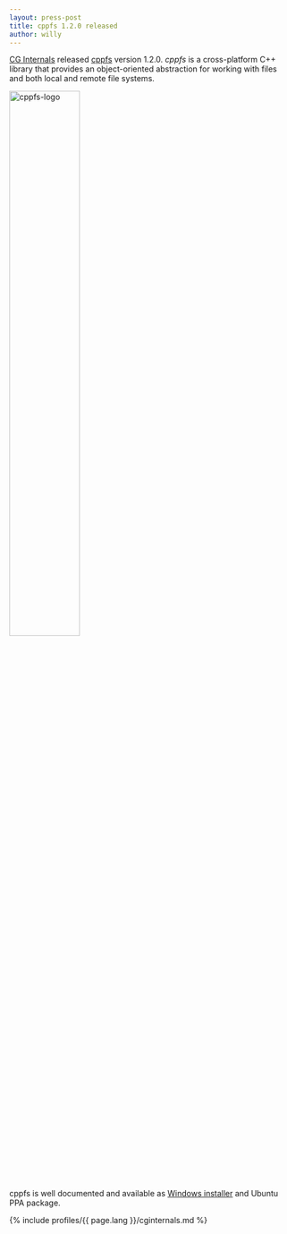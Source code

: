 ```yaml
---
layout: press-post
title: cppfs 1.2.0 released
author: willy
---
```


[CG Internals](https://www.cginternals.com/en/) released [cppfs](https://github.com/cginternals/cppfs) version 1.2.0.
*cppfs* is a cross-platform C++ library that provides an object-oriented abstraction for working with files and both local and remote file systems.

<img src="{{ site.baseurl }}/img/profiles/cppfs-logo.png" alt="cppfs-logo" style="width:50%;"/>

cppfs is well documented and available as [Windows installer](https://github.com/cginternals/cppfs/releases/tag/v1.2.0) and Ubuntu PPA package.

{% include profiles/{{ page.lang }}/cginternals.md %}

